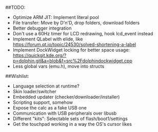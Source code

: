 ##TODO:
* Optimize ARM JIT: Implement literal pool
* File transfer: Move by D'n'D, drop folders, download folders
* Better debugger integration
* Don't use a 60Hz timer for LCD redrawing, hook lcd_event instead
* Implement QLabel with elide, like https://forum.qt.io/topic/24530/solved-shortening-a-label
* Implement DockWidget locking for better space usage: https://quickgit.kde.org/?p=dolphin.git&a=blob&f=src%2Fdolphindockwidget.cpp
* Less global vars (emu.h), move into structs

##Wishlist:
* Language selection at runtime?
* Skin loader/switcher
* Embedded updater (checker/downloader/installer)
* Scripting support, somehow
* Expose the calc as a fake USB one
* Communication with USB peripherals over libusb
* Different "kits": Selectable sets of flash/boot1/settings
* Get the touchpad working in a way the OS's cursor likes
